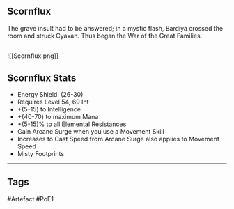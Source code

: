 ## Scornflux
The grave insult had to be answered; in a mystic flash,
Bardiya crossed the room and struck Cyaxan.
Thus began the War of the Great Families.
##
![[Scornflux.png]]
## Scornflux Stats
- Energy Shield: (26-30)
- Requires Level 54, 69 Int
- +(5-15) to Intelligence
- +(40-70) to maximum Mana
- +(5-15)% to all Elemental Resistances
- Gain Arcane Surge when you use a Movement Skill
- Increases to Cast Speed from Arcane Surge also applies to Movement Speed
- Misty Footprints


---
## Tags
#Artefact
#PoE1